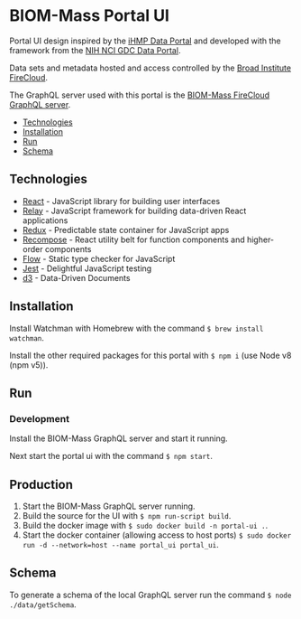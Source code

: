 
# BIOM-Mass Portal UI


Portal UI design inspired by the [iHMP Data Portal](https://portal.hmpdacc.org/) and developed with the framework from the [NIH NCI GDC Data Portal](https://gdc.cancer.gov/).

Data sets and metadata hosted and access controlled by the [Broad Institute FireCloud](https://portal.firecloud.org/).

The GraphQL server used with this portal is the [BIOM-Mass FireCloud GraphQL server](https://github.com/biobakery/firecloud-graphql).

- [Technologies](#technologies)
- [Installation](#installation)
- [Run](#run)
- [Schema](#schema)

## Technologies

- [React](https://facebook.github.io/react/) - JavaScript library for building user interfaces
- [Relay](https://facebook.github.io/relay/) - JavaScript framework for building data-driven React applications
- [Redux](http://redux.js.org/) - Predictable state container for JavaScript apps
- [Recompose](https://github.com/acdlite/recompose) - React utility belt for function components and higher-order components
- [Flow](https://flow.org/) - Static type checker for JavaScript
- [Jest](https://facebook.github.io/jest/) - Delightful JavaScript testing
- [d3](https://d3js.org/) - Data-Driven Documents

## Installation

Install Watchman with Homebrew with the command `$ brew install watchman`.

Install the other required packages for this portal with `$ npm i` (use Node v8 (npm v5)).

## Run

### Development
Install the BIOM-Mass GraphQL server and start it running. 

Next start the portal ui with the command `$ npm start`.

## Production

1. Start the BIOM-Mass GraphQL server running. 
2. Build the source for the UI with `$ npm run-script build`. 
3. Build the docker image with `$ sudo docker build -n portal-ui .`.
4. Start the docker container (allowing access to host ports) `$ sudo docker run -d --network=host --name portal_ui portal_ui`.

## Schema

To generate a schema of the local GraphQL server run the command `$ node ./data/getSchema`.

